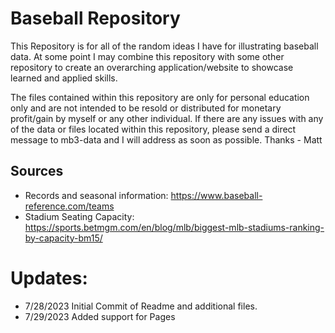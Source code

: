 # Baseball Repository
This Repository is for all of the random ideas I have for illustrating baseball data. At some point I may combine this repository with some other repository to create an overarching application/website to showcase learned and applied skills.

The files contained within this repository are only for personal education only and are not intended to be resold or distributed for monetary profit/gain by myself or any other individual.
If there are any issues with any of the data or files located within this repository, please send a direct message to mb3-data and I will address as soon as possible.
Thanks - Matt

## Sources
- Records and seasonal information: https://www.baseball-reference.com/teams
- Stadium Seating Capacity: https://sports.betmgm.com/en/blog/mlb/biggest-mlb-stadiums-ranking-by-capacity-bm15/

# Updates:
- 7/28/2023 Initial Commit of Readme and additional files.
- 7/29/2023 Added support for Pages
